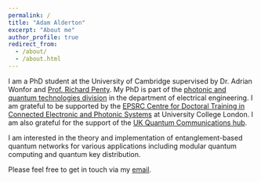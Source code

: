 ```yaml
---
permalink: /
title: "Adam Alderton"
excerpt: "About me"
author_profile: true
redirect_from: 
  - /about/
  - /about.html
---
```


I am a PhD student at the University of Cambridge supervised by Dr. Adrian Wonfor and [Prof. Richard Penty](http://www.eng.cam.ac.uk/profiles/rvp11). My PhD is part of the [photonic and quantum technologies division](https://ee.eng.cam.ac.uk/index.php/photonic-and-quantum-technologies/) in the department of electrical engineering. I am grateful to be supported by the [EPSRC Centre for Doctoral Training in Connected Electronic and Photonic Systems](https://www.ceps-cdt.org/) at University College London. I am also grateful for the support of the [UK Quantum Communications hub](https://www.quantumcommshub.net/).

I am interested in the theory and implementation of entanglement-based quantum networks for various applications including modular quantum computing and quantum key distribution.

Please feel free to get in touch via my [email](mailto:aa2301@cam.ac.uk).